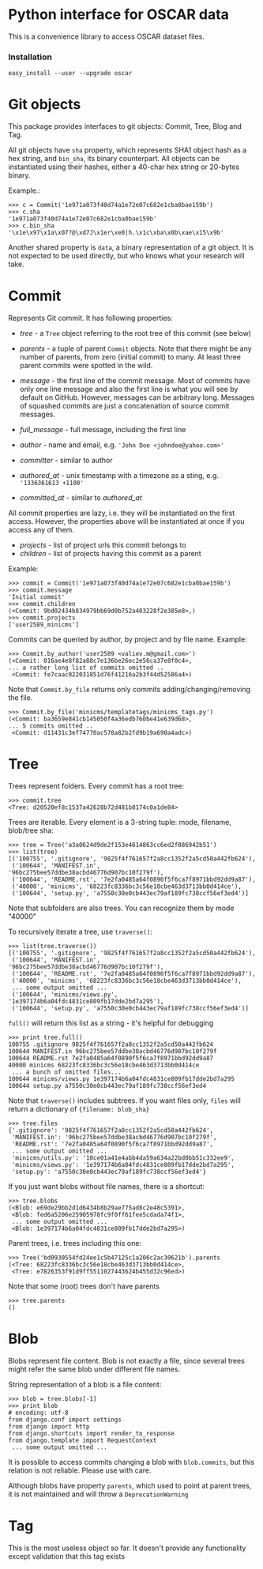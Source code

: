 # Python interface for OSCAR data


This is a convenience library to access OSCAR dataset files.

### Installation

    easy_install --user --upgrade oscar

# Git objects

This package provides interfaces to git objects: Commit, Tree, Blog and Tag.

All git objects have `sha` property, which represents SHA1 object hash as a hex string,
and `bin_sha`, its binary counterpart.
All objects can be instantiated using their hashes, either a 40-char hex string or 20-bytes binary.

Example.:

    >>> c = Commit('1e971a073f40d74a1e72e07c682e1cba0bae159b')
    >>> c.sha
    '1e971a073f40d74a1e72e07c682e1cba0bae159b'
    >>> c.bin_sha
    '\x1e\x97\x1a\x07?@\xd7J\x1er\xe0|h.\x1c\xba\x0b\xae\x15\x9b'

Another shared property is `data`, a binary representation of a git object.
It is not expected to be used directly, but who knows what your research will take.


# Commit

Represents Git commit. It has following properties:

- _tree_ - a `Tree` object referring to the root tree of this commit (see below)
- _parents_ - a tuple of parent `Commit` objects. 
    Note that there might be any number of parents, from zero (initial commit)
    to many. At least three parent commits were spotted in the wild.
    
- _message_ - the first line of the commit message.
    Most of commits have only one line message and also the first line is
    what you will see by default on GitHub. 
    However, messages can be arbitrary long.
    Messages of squashed commits are just a concatenation of source commit messages.
    
- _full_message_ - full message, including the first line
- _author_ - name and email, e.g. `'John Doe <johndoe@yahoo.com>'`
- _committer_ - similar to author
- _authored_at_ - unix timestamp with a timezone as a sting, e.g. `'1336361613 +1100'`
- _committed_at_ - similar to _authored_at_

All commit properties are lazy, i.e. they will be instantiated on the first access.
However, the properties above will be instantiated at once if you access any of them.

- _projects_ - list of project urls this commit belongs to
- _children_ - list of projects having this commit as a parent

Example:

    >>> commit = Commit('1e971a073f40d74a1e72e07c682e1cba0bae159b')
    >>> commit.message
    'Initial commit'
    >>> commit.children
    (<Commit: 9bd02434b834979bb69d0b752a403228f2e385e8>,)
    >>> commit.projects
    ['user2589_minicms']
    

Commits can be queried by author, by project and by file name.
Example:

    >>> Commit.by_author('user2589 <valiev.m@gmail.com>')
    (<Commit: 016ae4e8f82a88c7e136be26ec2e56ca37e8f0c4>,
    ... a rather long list of commits omitted ..
     <Commit: fe7caac022031851d76f41216a2b3f44d52586a4>)

Note that `Commit.by_file` returns only commits adding/changing/removing the file.

    >>> Commit.by_file('minicms/templatetags/minicms_tags.py')
    (<Commit: ba3659e841cb145050f4a36edb760be41e639d68>,
    ... 5 commits omitted ..
     <Commit: d11431c3ef74770ac570a82b2fd9b19a690a4adc>)



# Tree

Trees represent folders. Every commit has a root tree:

    >>> commit.tree
    <Tree: d20520ef8c1537a42628b72d481b8174c0a1de84>

Trees are iterable. Every element is a 3-string tuple: 
mode, filename, blob/tree sha:

    >>> tree = Tree('a3a0624d9de2f153e4614863cc6ed2f086942b51')
    >>> list(tree)
    [('100755', '.gitignore', '9825f4f761657f2a8cc1352f2a5cd50a442fb624'),
     ('100644', 'MANIFEST.in', '96bc275bee57ddbe38acbd46776d907bc10f279f'),
     ('100644', 'README.rst', '7e2fa0485a64f0890f5f6ca7f8971bbd92dd9a87'),
     ('40000', 'minicms', '68223fc8336bc3c56e18cbe463d3713bb0d414ce'),
     ('100644', 'setup.py', 'a7550c30e0cb443ec79af189fc738ccf56ef3ed4')]

Note that subfolders are also trees. You can recognize them by mode "40000"

To recursively iterate a tree, use `traverse()`:

    >>> list(tree.traverse())
    [('100755', '.gitignore', '9825f4f761657f2a8cc1352f2a5cd50a442fb624'),
     ('100644', 'MANIFEST.in', '96bc275bee57ddbe38acbd46776d907bc10f279f'),
     ('100644', 'README.rst', '7e2fa0485a64f0890f5f6ca7f8971bbd92dd9a87'),
     ('40000', 'minicms', '68223fc8336bc3c56e18cbe463d3713bb0d414ce'),
     ... some output omitted ...
     ('100644', 'minicms/views.py', '1e397174b6a04fdc4831ce809fb17dde2bd7a295'),
     ('100644', 'setup.py', 'a7550c30e0cb443ec79af189fc738ccf56ef3ed4')]

`full()` will return this list as a string - it's helpful for debugging

    >>> print tree.full()
    100755 .gitignore 9825f4f761657f2a8cc1352f2a5cd50a442fb624
    100644 MANIFEST.in 96bc275bee57ddbe38acbd46776d907bc10f279f
    100644 README.rst 7e2fa0485a64f0890f5f6ca7f8971bbd92dd9a87
    40000 minicms 68223fc8336bc3c56e18cbe463d3713bb0d414ce
     ... a bunch of omitted files...
    100644 minicms/views.py 1e397174b6a04fdc4831ce809fb17dde2bd7a295
    100644 setup.py a7550c30e0cb443ec79af189fc738ccf56ef3ed4


Note that `traverse()` includes subtrees. If you want files only, `files` 
will return a dictionary of `{filename: blob_sha}`

    >>> tree.files
    {'.gitignore': '9825f4f761657f2a8cc1352f2a5cd50a442fb624',
     'MANIFEST.in': '96bc275bee57ddbe38acbd46776d907bc10f279f',
     'README.rst': '7e2fa0485a64f0890f5f6ca7f8971bbd92dd9a87',
     ... some output omitted ...
     'minicms/utils.py': '10ce01a41e4abb4da59a634a22bd0bb51c332ee9',
     'minicms/views.py': '1e397174b6a04fdc4831ce809fb17dde2bd7a295',
     'setup.py': 'a7550c30e0cb443ec79af189fc738ccf56ef3ed4'}

If you just want blobs without file names, there is a shortcut:
    
    >>> tree.blobs
    (<Blob: e69de29bb2d1d6434b8b29ae775ad8c2e48c5391>,
     <Blob: fed6a5206e25905978fc9f0ff61fee5cdada74f1>,
     ... some output omitted ...
     <Blob: 1e397174b6a04fdc4831ce809fb17dde2bd7a295>)

Parent trees, i.e. trees including this one:

    >>> Tree('bd0930554fd24ee1c5b47125c1a206c2ac30621b').parents
    (<Tree: 68223fc8336bc3c56e18cbe463d3713bb0d414ce>,
     <Tree: e7826353f91d9ff5511027443624b455d32c96ed>)
     
Note that some (root) trees don't have parents
    
    >>> tree.parents
    ()

# Blob

Blobs represent file content. Blob is not exactly a file, since several trees 
might refer the same blob under different file names.

String representation of a blob is a file content:

    >>> blob = tree.blobs[-1]
    >>> print blob
    # encoding: utf-8
    from django.conf import settings
    from django import http
    from django.shortcuts import render_to_response
    from django.template import RequestContext
     ... some output omitted ...
    
It is possible to access commits changing a blob with `blob.commits`, 
but this relation is not reliable. Please use with care.

Although blobs have property `parents`, which used to point at parent trees,
it is not maintained and will throw a `DeprecationWarning`


# Tag

This is the most useless object so far. 
It doesn't provide any functionality except validation that this tag exists